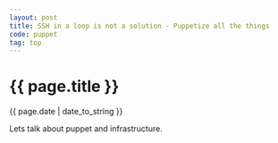```yaml
---
layout: post
title: SSH in a loop is not a solution - Puppetize all the things
code: puppet
tag: top
---
```


{{ page.title }}
================
{{ page.date | date_to_string }}

Lets talk about puppet and infrastructure.